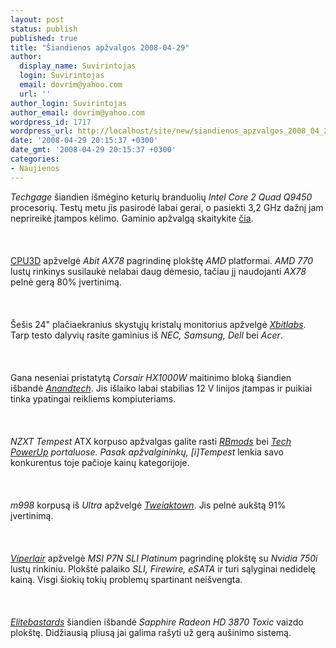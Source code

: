 ```yaml
---
layout: post
status: publish
published: true
title: "Šiandienos apžvalgos 2008-04-29"
author:
  display_name: Suvirintojas
  login: Suvirintojas
  email: dovrim@yahoo.com
  url: ''
author_login: Suvirintojas
author_email: dovrim@yahoo.com
wordpress_id: 1717
wordpress_url: http://localhost/site/new/siandienos_apzvalgos_2008_04_29/
date: '2008-04-29 20:15:37 +0300'
date_gmt: '2008-04-29 20:15:37 +0300'
categories:
- Naujienos
---
```

<p><i>Techgage</i> šiandien išmėgino keturių branduolių <i>Intel Core 2 Quad Q9450</i> procesorių. Testų metu jis pasirodė labai gerai, o pasiekti 3,2 GHz dažnį jam neprireikė įtampos kėlimo. Gaminio apžvalgą skaitykite <a class="ns" href="http://techgage.com/article/intel_core_2_quad_q9450_266ghz/">čia</a>.<br />
<br><br />
<br><a class="ns" href="http://www.cpu3d.com/content/view/4643/54/">CPU3D</a> apžvelgė <i>Abit AX78</i> pagrindinę plokštę <i>AMD</i> platformai. <i>AMD 770</i> lustų rinkinys susilaukė nelabai daug dėmesio, tačiau jį naudojanti <i>AX78</i> pelnė gerą 80% įvertinimą.<br />
<br><br />
<br>Šešis 24&quot; plačiaekranius skystųjų kristalų monitorius apžvelgė <a class="ns" href="http://www.xbitlabs.com/articles/other/display/24inch-2.html"><i>Xbitlabs</i></a>. Tarp testo dalyvių rasite gaminius iš <i>NEC, Samsung, Dell</i> bei <i>Acer</i>.<br />
<br><br />
<br>Gana neseniai pristatytą <i>Corsair HX1000W</i> maitinimo bloką šiandien išbandė <a class="ns" href="http://www.anandtech.com/casecoolingpsus/showdoc.aspx?i=3296"><i>Anandtech</i></a>. Jis išlaiko labai stabilias 12 V linijos įtampas ir puikiai tinka ypatingai reikliems kompiuteriams.<br />
<br><br />
<br><i>NZXT Tempest</i> ATX korpuso apžvalgas galite rasti <a class="ns" href="http://www.rbmods.com/Articles/Nzxt/Tempest/1.php"><i>RBmods</i></a> bei <a class="ns" href="http://www.techpowerup.com/reviews/NZXT/Tempest/"><i>Tech PowerUp</a> portaluose. Pasak apžvalgininkų, [i]Tempest</i> lenkia savo konkurentus toje pačioje kainų kategorijoje.<br />
<br><br />
<br><i>m998</i> korpusą iš <i>Ultra</i> apžvelgė <a class="ns" href="http://www.tweaktown.com/reviews/1402/ultra_m998_atx_mid_tower_enclosure/index.html"><i>Tweiaktown</i></a>. Jis pelnė aukštą 91% įvertinimą.<br />
<br><br />
<br><a class="ns" href="http://www.viperlair.com/reviews/cpu_mobo/msi/intel/lga775/p7n/index.shtml"><i>Viperlair</i></a> apžvelgė <i>MSI P7N SLI Platinum</i> pagrindinę plokštę su <i>Nvidia 750i</i> lustų rinkiniu. Plokštė palaiko <i>SLI, Firewire, eSATA</i> ir turi sąlyginai nedidelę kainą. Visgi šiokių tokių problemų spartinant neišvengta.<br />
<br><br />
<br><a class="ns" href="http://www.elitebastards.com/cms/index.php?option=com_content&amp;task=view&amp;id=564&amp;Itemid=27"><i>Elitebastards</i></a> šiandien išbandė <i>Sapphire Radeon HD 3870 Toxic</i> vaizdo plokštę. Didžiausią pliusą jai galima rašyti už gerą aušinimo sistemą.</p>
